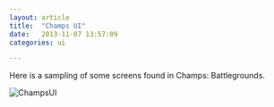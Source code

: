 ```yaml
---
layout: article
title:  "Champs UI"
date:   2013-11-07 13:57:09
categories: ui

---
```

Here is a sampling of some screens found in Champs: Battlegrounds.

![ChampsUI]({{edchao.github.io}}/assets/img_champs_ui.jpg)


